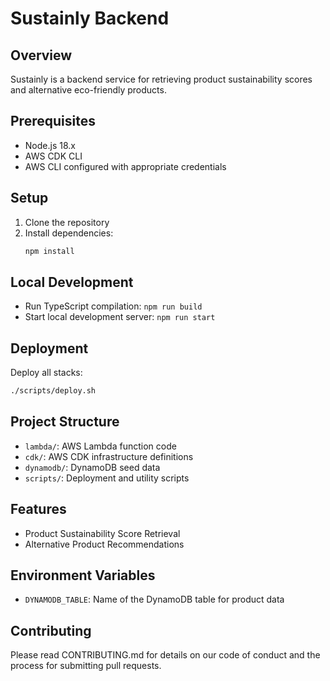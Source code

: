 # Sustainly Backend

## Overview
Sustainly is a backend service for retrieving product sustainability scores and alternative eco-friendly products.

## Prerequisites
- Node.js 18.x
- AWS CDK CLI
- AWS CLI configured with appropriate credentials

## Setup
1. Clone the repository
2. Install dependencies:
   ```bash
   npm install
   ```

## Local Development
- Run TypeScript compilation: `npm run build`
- Start local development server: `npm run start`

## Deployment
Deploy all stacks:
```bash
./scripts/deploy.sh
```

## Project Structure
- `lambda/`: AWS Lambda function code
- `cdk/`: AWS CDK infrastructure definitions
- `dynamodb/`: DynamoDB seed data
- `scripts/`: Deployment and utility scripts

## Features
- Product Sustainability Score Retrieval
- Alternative Product Recommendations

## Environment Variables
- `DYNAMODB_TABLE`: Name of the DynamoDB table for product data

## Contributing
Please read CONTRIBUTING.md for details on our code of conduct and the process for submitting pull requests.
